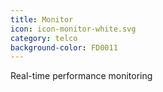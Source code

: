 ```yaml
---
title: Monitor
icon: icon-monitor-white.svg
category: telco
background-color: FD0011
---
```


Real-time performance monitoring
